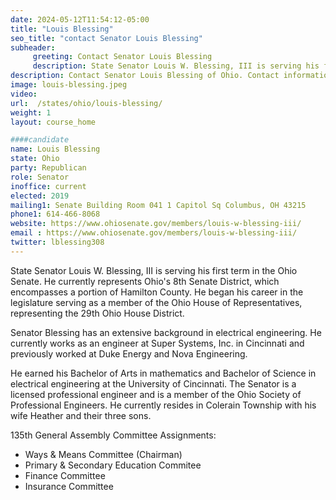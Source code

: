 ```yaml
---
date: 2024-05-12T11:54:12-05:00
title: "Louis Blessing"
seo_title: "contact Senator Louis Blessing"
subheader:
     greeting: Contact Senator Louis Blessing
     description: State Senator Louis W. Blessing, III is serving his first term in the Ohio Senate. He currently represents Ohio's 8th Senate District, which encompasses a portion of Hamilton County.
description: Contact Senator Louis Blessing of Ohio. Contact information for Louis Blessing includes email address, phone number, and mailing address.
image: louis-blessing.jpeg
video:
url:  /states/ohio/louis-blessing/
weight: 1
layout: course_home

####candidate
name: Louis Blessing
state: Ohio
party: Republican
role: Senator
inoffice: current
elected: 2019
mailing1: Senate Building Room 041 1 Capitol Sq Columbus, OH 43215
phone1: 614-466-8068
website: https://www.ohiosenate.gov/members/louis-w-blessing-iii/
email : https://www.ohiosenate.gov/members/louis-w-blessing-iii/
twitter: lblessing308
---
```


State Senator Louis W. Blessing, III is serving his first term in the Ohio Senate. He currently represents Ohio's 8th Senate District, which encompasses a portion of Hamilton County. He began his career in the legislature serving as a member of the Ohio House of Representatives, representing the 29th Ohio House District.

Senator Blessing has an extensive background in electrical engineering. He currently works as an engineer at Super Systems, Inc. in Cincinnati and previously worked at Duke Energy and Nova Engineering.

He earned his Bachelor of Arts in mathematics and Bachelor of Science in electrical engineering at the University of Cincinnati. The Senator is a licensed professional engineer and is a member of the Ohio Society of Professional Engineers. He currently resides in Colerain Township with his wife Heather and their three sons.

135th General Assembly Committee Assignments:
- Ways & Means Committee (Chairman)
- Primary & Secondary Education Commitee
- Finance Committee
- Insurance Committee
